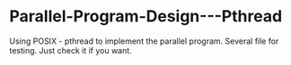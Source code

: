 # Parallel-Program-Design---Pthread

Using POSIX - pthread to implement the parallel program.
Several file for testing.
Just check it if you want.
